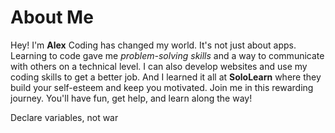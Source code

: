<!DOCTYPE html>
<html lang="en">
<head>
    <meta charset="UTF-8">
    <meta name="viewport" content="width=device-width, initial-scale=1.0">
    <title>My blog</title>
    <link rel="stylesheet" type="text/css" href="Code.css">
    
</head>
<body>
    <!--About Me section start-->
    <div class="selection">
        <h1><span>About Me</span></h1>
        <p>
            Hey! I'm <strong>Alex</strong> Coding has changed my world. It's not just about apps. Learning to code gave me <i>problem-solving skills</i> and a way to communicate with others on a technical level. I can also develop websites and use my coding skills to get a better job. And I learned it all at <strong>SoloLearn</strong> where they build your self-esteem and keep you motivated. Join me in this rewarding journey. You'll have fun, get help, and learn along the way!
        </p>
        <p class="quote">Declare variables, not war</p>
    </div>
    <!--About Me section end-->
    
</body>
</html>
